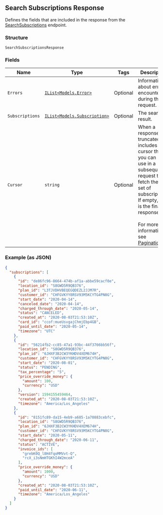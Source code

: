## Search Subscriptions Response

Defines the fields that are included in the response from the
[SearchSubscriptions](#endpoint-subscriptions-searchsubscriptions) endpoint.

### Structure

`SearchSubscriptionsResponse`

### Fields

| Name | Type | Tags | Description |
|  --- | --- | --- | --- |
| `Errors` | [`IList<Models.Error>`](/doc/models/error.md) | Optional | Information about errors encountered during the request. |
| `Subscriptions` | [`IList<Models.Subscription>`](/doc/models/subscription.md) | Optional | The search result. |
| `Cursor` | `string` | Optional | When a response is truncated, it includes a cursor that you can <br>use in a subsequent request to fetch the next set of subscriptions. <br>If empty, this is the final response.<br><br>For more information, see [Pagination](https://developer.squareup.com/docs/docs/working-with-apis/pagination). |

### Example (as JSON)

```json
{
  "subscriptions": [
    {
      "id": "de86fc96-8664-474b-af1a-abbe59cacf0e",
      "location_id": "S8GWD5R9QB376",
      "plan_id": "L3TJVDHVBEQEGQDEZL2JJM7R",
      "customer_id": "CHFGVKYY8RSV93M5KCYTG4PN0G",
      "start_date": "2020-04-14",
      "canceled_date": "2020-04-14",
      "charged_through_date": "2020-05-14",
      "status": "CANCELED",
      "created_at": "2020-08-03T21:53:10Z",
      "card_id": "ccof:mueUsvgajChmjEbp4GB",
      "paid_until_date": "2020-05-14",
      "timezone": "UTC"
    },
    {
      "id": "56214fb2-cc85-47a1-93bc-44f3766bb56f",
      "location_id": "S8GWD5R9QB376",
      "plan_id": "6JHXF3B2CW3YKHDV4XEM674H",
      "customer_id": "CHFGVKYY8RSV93M5KCYTG4PN0G",
      "start_date": "2020-08-01",
      "status": "PENDING",
      "tax_percentage": "5",
      "price_override_money": {
        "amount": 100,
        "currency": "USD"
      },
      "version": 1594155459464,
      "created_at": "2020-08-03T21:53:10Z",
      "timezone": "America/Los_Angeles"
    },
    {
      "id": "8151fc89-da15-4eb9-a685-1a70883cebfc",
      "location_id": "S8GWD5R9QB376",
      "plan_id": "6JHXF3B2CW3YKHDV4XEM674H",
      "customer_id": "CHFGVKYY8RSV93M5KCYTG4PN0G",
      "start_date": "2020-05-11",
      "charged_through_date": "2020-06-11",
      "status": "ACTIVE",
      "invoice_ids": [
        "grebK0Q_l8H4fqoMMVvt-Q",
        "rcX_i3sNmHTGKhI4W2mceA"
      ],
      "price_override_money": {
        "amount": 1000,
        "currency": "USD"
      },
      "created_at": "2020-08-03T21:53:10Z",
      "paid_until_date": "2020-06-11",
      "timezone": "America/Los_Angeles"
    }
  ]
}
```

